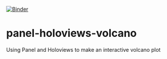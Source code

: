 [![Binder](https://mybinder.org/badge_logo.svg)](https://mybinder.org/v2/gh/maxibor/panel-holoviews-volcano/master)

# panel-holoviews-volcano
Using Panel and Holoviews to make an interactive volcano plot
